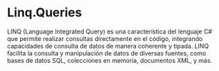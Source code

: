 # Linq.Queries
LINQ (Language Integrated Query) es una característica del lenguaje C# que permite realizar consultas directamente en el código, integrando capacidades de consulta de datos de manera coherente y tipada. LINQ facilita la consulta y manipulación de datos de diversas fuentes, como bases de datos SQL, colecciones en memoria, documentos XML, y más.
